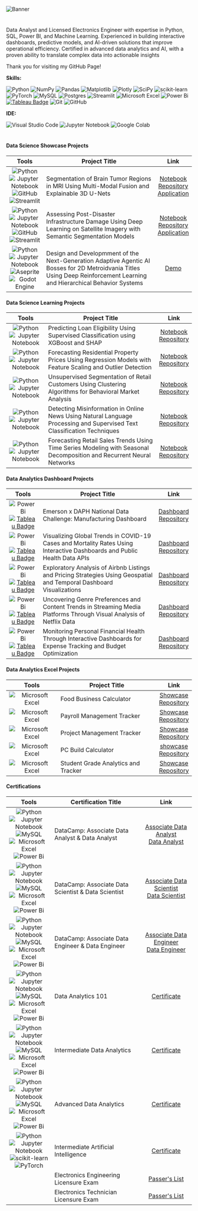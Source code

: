 ![Banner](https://github.com/user-attachments/assets/cdd09e8b-9ca1-48ba-bcd9-52d653a4e120)
#

Data Analyst and Licensed Electronics Engineer with expertise in Python, SQL, Power BI, and
Machine Learning. Experienced in building interactive dashboards, predictive models, and
AI-driven solutions that improve operational efficiency. Certified in advanced data
analytics and AI, with a proven ability to translate complex data into actionable insights

Thank you for visiting my GitHub Page!

**Skills:**

![Python](https://img.shields.io/badge/python-3670A0?style=for-the-badge&logo=python&logoColor=ffdd54) ![NumPy](https://img.shields.io/badge/numpy-%23013243.svg?style=for-the-badge&logo=numpy&logoColor=white) ![Pandas](https://img.shields.io/badge/pandas-%23150458.svg?style=for-the-badge&logo=pandas&logoColor=white) ![Matplotlib](https://img.shields.io/badge/Matplotlib-%23ffffff.svg?style=for-the-badge&logo=Matplotlib&logoColor=black) ![Plotly](https://img.shields.io/badge/Plotly-%233F4F75.svg?style=for-the-badge&logo=plotly&logoColor=white) ![SciPy](https://img.shields.io/badge/SciPy-%230C55A5.svg?style=for-the-badge&logo=scipy&logoColor=%white) ![scikit-learn](https://img.shields.io/badge/scikit--learn-%23F7931E.svg?style=for-the-badge&logo=scikit-learn&logoColor=white) ![PyTorch](https://img.shields.io/badge/PyTorch-%23EE4C2C.svg?style=for-the-badge&logo=PyTorch&logoColor=white) ![MySQL](https://img.shields.io/badge/mysql-4479A1.svg?style=for-the-badge&logo=mysql&logoColor=white) ![Postgres](https://img.shields.io/badge/postgres-%23316192.svg?style=for-the-badge&logo=postgresql&logoColor=white) ![Streamlit](https://img.shields.io/badge/Streamlit-%23FE4B4B.svg?style=for-the-badge&logo=streamlit&logoColor=white) ![Microsoft Excel](https://img.shields.io/badge/Microsoft_Excel-217346?style=for-the-badge&logo=microsoft-excel&logoColor=white) ![Power Bi](https://img.shields.io/badge/power_bi-F2C811?style=for-the-badge&logo=powerbi&logoColor=black) [<img src="https://img.shields.io/badge/Tableau-blue?logoColor=blue&labelColor=white&style=for-the-badge" alt="Tableau Badge"/>](https://www.tableau.com/) ![Git](https://img.shields.io/badge/git-%23F05033.svg?style=for-the-badge&logo=git&logoColor=white) ![GitHub](https://img.shields.io/badge/github-%23121011.svg?style=for-the-badge&logo=github&logoColor=white)

**IDE:**

![Visual Studio Code](https://img.shields.io/badge/Visual%20Studio%20Code-0078d7.svg?style=for-the-badge&logo=visual-studio-code&logoColor=white)
![Jupyter Notebook](https://img.shields.io/badge/jupyter-%23FA0F00.svg?style=for-the-badge&logo=jupyter&logoColor=white)
![Google Colab](https://img.shields.io/badge/Google%20Colab-%23F9A825.svg?style=for-the-badge&logo=googlecolab&logoColor=white)

#

#### Data Science Showcase Projects

| **Tools**  | **Project Title** | **Link** |
| :---: | --- | :---: |
| ![Python](https://img.shields.io/badge/python-3670A0?style=for-the-badge&logo=python&logoColor=ffdd54)<br> ![Jupyter Notebook](https://img.shields.io/badge/jupyter-%23FA0F00.svg?style=for-the-badge&logo=jupyter&logoColor=white)<br> ![GitHub](https://img.shields.io/badge/github-%23121011.svg?style=for-the-badge&logo=github&logoColor=white)<br> ![Streamlit](https://img.shields.io/badge/Streamlit-%23FE4B4B.svg?style=for-the-badge&logo=streamlit&logoColor=white)|Segmentation of Brain Tumor Regions in MRI Using Multi-Modal Fusion and Explainable 3D U-Nets|[Notebook]()<br> [Repository]()<br> [Application]()|
| ![Python](https://img.shields.io/badge/python-3670A0?style=for-the-badge&logo=python&logoColor=ffdd54)<br> ![Jupyter Notebook](https://img.shields.io/badge/jupyter-%23FA0F00.svg?style=for-the-badge&logo=jupyter&logoColor=white)<br> ![GitHub](https://img.shields.io/badge/github-%23121011.svg?style=for-the-badge&logo=github&logoColor=white)<br> ![Streamlit](https://img.shields.io/badge/Streamlit-%23FE4B4B.svg?style=for-the-badge&logo=streamlit&logoColor=white)|Assessing Post-Disaster Infrastructure Damage Using Deep Learning on Satellite Imagery with Semantic Segmentation Models|[Notebook]()<br> [Repository]()<br> [Application]()|
| ![Python](https://img.shields.io/badge/python-3670A0?style=for-the-badge&logo=python&logoColor=ffdd54)<br> ![Jupyter Notebook](https://img.shields.io/badge/jupyter-%23FA0F00.svg?style=for-the-badge&logo=jupyter&logoColor=white)<br> ![Aseprite](https://img.shields.io/badge/Aseprite-FFFFFF?style=for-the-badge&logo=Aseprite&logoColor=#7D929E)<br> ![Godot Engine](https://img.shields.io/badge/GODOT-%23FFFFFF.svg?style=for-the-badge&logo=godot-engine)|Design and Developmment of the Next-Generation Adaptive Agentic AI Bosses for 2D Metroidvania Titles Using Deep Reinforcement Learning and Hierarchical Behavior Systems|[Demo]()<br>|

#### Data Science Learning Projects

| **Tools**  | **Project Title** | **Link** |
| :---: | --- | :---: |
| ![Python](https://img.shields.io/badge/python-3670A0?style=for-the-badge&logo=python&logoColor=ffdd54)<br> ![Jupyter Notebook](https://img.shields.io/badge/jupyter-%23FA0F00.svg?style=for-the-badge&logo=jupyter&logoColor=white)<br>| Predicting Loan Eligibility Using Supervised Classification using XGBoost and SHAP|[Notebook](https://github.com/nixon-quesada/Loan-Approval-Machine-Learning-Project-Learning-Classification-using-XGBoost-and-SHAP/blob/main/notebook/Loan%20Approval%20Machine%20Learning%20Project%20Learning%20Classification%20using%20XGBoost%20and%20SHAP.ipynb)<br> [Repository](https://github.com/nixon-quesada/Loan-Approval-Machine-Learning-Project-Learning-Classification-using-XGBoost-and-SHAP)|
| ![Python](https://img.shields.io/badge/python-3670A0?style=for-the-badge&logo=python&logoColor=ffdd54)<br> ![Jupyter Notebook](https://img.shields.io/badge/jupyter-%23FA0F00.svg?style=for-the-badge&logo=jupyter&logoColor=white)<br>|Forecasting Residential Property Prices Using Regression Models with Feature Scaling and Outlier Detection|[Notebook]()<br> [Repository]()|
| ![Python](https://img.shields.io/badge/python-3670A0?style=for-the-badge&logo=python&logoColor=ffdd54)<br> ![Jupyter Notebook](https://img.shields.io/badge/jupyter-%23FA0F00.svg?style=for-the-badge&logo=jupyter&logoColor=white)<br>|Unsupervised Segmentation of Retail Customers Using Clustering Algorithms for Behavioral Market Analysis|[Notebook]()<br> [Repository]()|
| ![Python](https://img.shields.io/badge/python-3670A0?style=for-the-badge&logo=python&logoColor=ffdd54)<br> ![Jupyter Notebook](https://img.shields.io/badge/jupyter-%23FA0F00.svg?style=for-the-badge&logo=jupyter&logoColor=white)<br>|Detecting Misinformation in Online News Using Natural Language Processing and Supervised Text Classification Techniques|[Notebook]()<br> [Repository]()|
| ![Python](https://img.shields.io/badge/python-3670A0?style=for-the-badge&logo=python&logoColor=ffdd54)<br> ![Jupyter Notebook](https://img.shields.io/badge/jupyter-%23FA0F00.svg?style=for-the-badge&logo=jupyter&logoColor=white)<br>|Forecasting Retail Sales Trends Using Time Series Modeling with Seasonal Decomposition and Recurrent Neural Networks|[Notebook]()<br> [Repository]()|

#### Data Analytics Dashboard Projects

| **Tools**  | **Project Title** | **Link** |
| :---: | --- | :---: |
| ![Power Bi](https://img.shields.io/badge/power_bi-F2C811?style=for-the-badge&logo=powerbi&logoColor=black)<br>[<img src="https://img.shields.io/badge/Tableau-blue?logoColor=blue&labelColor=white&style=for-the-badge" alt="Tableau Badge"/>](https://www.tableau.com/)|Emerson x DAPH National Data Challenge: Manufacturing Dashboard|[Dashboard]()<br> [Repository](https://github.com/nixon-quesada/Emerson-x-DAPH-National-Data-Challenge-Manufacturing-Dashboard)|
| ![Power Bi](https://img.shields.io/badge/power_bi-F2C811?style=for-the-badge&logo=powerbi&logoColor=black)<br>[<img src="https://img.shields.io/badge/Tableau-blue?logoColor=blue&labelColor=white&style=for-the-badge" alt="Tableau Badge"/>](https://www.tableau.com/)| Visualizing Global Trends in COVID-19 Cases and Mortality Rates Using Interactive Dashboards and Public Health Data APIs|[Dashboard]()<br>[Repository]()||
| ![Power Bi](https://img.shields.io/badge/power_bi-F2C811?style=for-the-badge&logo=powerbi&logoColor=black)<br>[<img src="https://img.shields.io/badge/Tableau-blue?logoColor=blue&labelColor=white&style=for-the-badge" alt="Tableau Badge"/>](https://www.tableau.com/)| Exploratory Analysis of Airbnb Listings and Pricing Strategies Using Geospatial and Temporal Dashboard Visualizations|[Dashboard]()<br>[Repository]()||
| ![Power Bi](https://img.shields.io/badge/power_bi-F2C811?style=for-the-badge&logo=powerbi&logoColor=black)<br>[<img src="https://img.shields.io/badge/Tableau-blue?logoColor=blue&labelColor=white&style=for-the-badge" alt="Tableau Badge"/>](https://www.tableau.com/)|Uncovering Genre Preferences and Content Trends in Streaming Media Platforms Through Visual Analysis of Netflix Data|[Dashboard]()<br>[Repository]()||
| ![Power Bi](https://img.shields.io/badge/power_bi-F2C811?style=for-the-badge&logo=powerbi&logoColor=black)<br>[<img src="https://img.shields.io/badge/Tableau-blue?logoColor=blue&labelColor=white&style=for-the-badge" alt="Tableau Badge"/>](https://www.tableau.com/)|Monitoring Personal Financial Health Through Interactive Dashboards for Expense Tracking and Budget Optimization|[Dashboard]()<br>[Repository]()||

#### Data Analytics Excel Projects

| **Tools**  | **Project Title** | **Link** |
| :---: | --- | :---: |
| ![Microsoft Excel](https://img.shields.io/badge/Microsoft_Excel-217346?style=for-the-badge&logo=microsoft-excel&logoColor=white)<br>|Food Business Calculator|[Showcase]()<br>[Repository]()|
| ![Microsoft Excel](https://img.shields.io/badge/Microsoft_Excel-217346?style=for-the-badge&logo=microsoft-excel&logoColor=white)<br>|Payroll Management Tracker|[Showcase]()<br>[Repository]()|
| ![Microsoft Excel](https://img.shields.io/badge/Microsoft_Excel-217346?style=for-the-badge&logo=microsoft-excel&logoColor=white)<br>|Project Management Tracker|[Showcase]()<br>[Repository]()|
| ![Microsoft Excel](https://img.shields.io/badge/Microsoft_Excel-217346?style=for-the-badge&logo=microsoft-excel&logoColor=white)<br>|PC Build Calculator|[showcase]()<br>[Repository]()|
| ![Microsoft Excel](https://img.shields.io/badge/Microsoft_Excel-217346?style=for-the-badge&logo=microsoft-excel&logoColor=white)<br>|Student Grade Analytics and Tracker|[Showcase]()<br>[Repository]()|

#### Certifications

| **Tools**  | **Certification Title** | **Link** |
| :---: | --- | :---: |
| ![Python](https://img.shields.io/badge/python-3670A0?style=for-the-badge&logo=python&logoColor=ffdd54)<br>![Jupyter Notebook](https://img.shields.io/badge/jupyter-%23FA0F00.svg?style=for-the-badge&logo=jupyter&logoColor=white)<br>![MySQL](https://img.shields.io/badge/mysql-4479A1.svg?style=for-the-badge&logo=mysql&logoColor=white)<br>![Microsoft Excel](https://img.shields.io/badge/Microsoft_Excel-217346?style=for-the-badge&logo=microsoft-excel&logoColor=white)<br>![Power Bi](https://img.shields.io/badge/power_bi-F2C811?style=for-the-badge&logo=powerbi&logoColor=black)|DataCamp: Associate Data Analyst & Data Analyst|[Associate Data Analyst](https://drive.google.com/file/d/1uFyiRVGuSQ96QFm3uuVPhsNH_N9wYEDx/view?usp=sharing)<br>[Data Analyst]()|
| ![Python](https://img.shields.io/badge/python-3670A0?style=for-the-badge&logo=python&logoColor=ffdd54)<br>![Jupyter Notebook](https://img.shields.io/badge/jupyter-%23FA0F00.svg?style=for-the-badge&logo=jupyter&logoColor=white)<br>![MySQL](https://img.shields.io/badge/mysql-4479A1.svg?style=for-the-badge&logo=mysql&logoColor=white)<br>![Microsoft Excel](https://img.shields.io/badge/Microsoft_Excel-217346?style=for-the-badge&logo=microsoft-excel&logoColor=white)<br>![Power Bi](https://img.shields.io/badge/power_bi-F2C811?style=for-the-badge&logo=powerbi&logoColor=black)|DataCamp: Associate Data Scientist & Data Scientist|[Associate Data Scientist](https://drive.google.com/file/d/1_n8cI9UtI0XbFdj6MVCiuNeYkPyiA6Wd/view?usp=drive_link)<br>[Data Scientist]()|
| ![Python](https://img.shields.io/badge/python-3670A0?style=for-the-badge&logo=python&logoColor=ffdd54)<br>![Jupyter Notebook](https://img.shields.io/badge/jupyter-%23FA0F00.svg?style=for-the-badge&logo=jupyter&logoColor=white)<br>![MySQL](https://img.shields.io/badge/mysql-4479A1.svg?style=for-the-badge&logo=mysql&logoColor=white)<br>![Microsoft Excel](https://img.shields.io/badge/Microsoft_Excel-217346?style=for-the-badge&logo=microsoft-excel&logoColor=white)<br>![Power Bi](https://img.shields.io/badge/power_bi-F2C811?style=for-the-badge&logo=powerbi&logoColor=black)|DataCamp: Associate Data Engineer & Data Engineer|[Associate Data Engineer](https://drive.google.com/file/d/1yPhMHguWEz_avWuvAcqy0dmRCgoldIaB/view?usp=drive_link)<br>[Data Engineer]()|
| ![Python](https://img.shields.io/badge/python-3670A0?style=for-the-badge&logo=python&logoColor=ffdd54)<br>![Jupyter Notebook](https://img.shields.io/badge/jupyter-%23FA0F00.svg?style=for-the-badge&logo=jupyter&logoColor=white)<br>![MySQL](https://img.shields.io/badge/mysql-4479A1.svg?style=for-the-badge&logo=mysql&logoColor=white)<br>![Microsoft Excel](https://img.shields.io/badge/Microsoft_Excel-217346?style=for-the-badge&logo=microsoft-excel&logoColor=white)<br>![Power Bi](https://img.shields.io/badge/power_bi-F2C811?style=for-the-badge&logo=powerbi&logoColor=black)|Data Analytics 101|[Certificate](https://drive.google.com/file/d/1ycL9B4uIwe_IA6-47RJrZ689V0cx25km/view?usp=drive_link)|
| ![Python](https://img.shields.io/badge/python-3670A0?style=for-the-badge&logo=python&logoColor=ffdd54)<br>![Jupyter Notebook](https://img.shields.io/badge/jupyter-%23FA0F00.svg?style=for-the-badge&logo=jupyter&logoColor=white)<br>![MySQL](https://img.shields.io/badge/mysql-4479A1.svg?style=for-the-badge&logo=mysql&logoColor=white)<br>![Microsoft Excel](https://img.shields.io/badge/Microsoft_Excel-217346?style=for-the-badge&logo=microsoft-excel&logoColor=white)<br>![Power Bi](https://img.shields.io/badge/power_bi-F2C811?style=for-the-badge&logo=powerbi&logoColor=black)|Intermediate Data Analytics|[Certificate](https://drive.google.com/file/d/1gHPu7MwRRdu1z0N2GO1SmU0ygvvvmidv/view?usp=drive_link)|
| ![Python](https://img.shields.io/badge/python-3670A0?style=for-the-badge&logo=python&logoColor=ffdd54)<br>![Jupyter Notebook](https://img.shields.io/badge/jupyter-%23FA0F00.svg?style=for-the-badge&logo=jupyter&logoColor=white)<br>![MySQL](https://img.shields.io/badge/mysql-4479A1.svg?style=for-the-badge&logo=mysql&logoColor=white)<br>![Microsoft Excel](https://img.shields.io/badge/Microsoft_Excel-217346?style=for-the-badge&logo=microsoft-excel&logoColor=white)<br>![Power Bi](https://img.shields.io/badge/power_bi-F2C811?style=for-the-badge&logo=powerbi&logoColor=black)|Advanced Data Analytics|[Certificate](https://drive.google.com/file/d/1Rq5DtCB3i63odzGiYTWpgSfEx_7Pi6UA/view?usp=drive_link)|
| ![Python](https://img.shields.io/badge/python-3670A0?style=for-the-badge&logo=python&logoColor=ffdd54)<br>![Jupyter Notebook](https://img.shields.io/badge/jupyter-%23FA0F00.svg?style=for-the-badge&logo=jupyter&logoColor=white)<br>![scikit-learn](https://img.shields.io/badge/scikit--learn-%23F7931E.svg?style=for-the-badge&logo=scikit-learn&logoColor=white)<br>![PyTorch](https://img.shields.io/badge/PyTorch-%23EE4C2C.svg?style=for-the-badge&logo=PyTorch&logoColor=white)|Intermediate Artificial Intelligence|[Certificate](https://drive.google.com/file/d/1HOR6cmrY6WGKtJjCUb-jlc5uB3lhhJRX/view?usp=drive_link)|
| |Electronics Engineering Licensure Exam|[Passer's List](https://boardexams.ph/list-of-passers/october-2024-electronics-engineers-licensure-exam-ecele/)|
| |Electronics Technician Licensure Exam|[Passer's List](https://www.prcboard.com/ect-results-october-2024-electronics-technician-licensure-exam-list-of-passers)|
